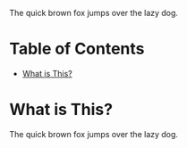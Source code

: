 The quick brown fox jumps over the lazy dog.

# Table of Contents

- [What is This?](#what-is-this)

# What is This?

The quick brown fox jumps over the lazy dog.
